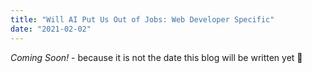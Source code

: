 ```yaml
---
title: "Will AI Put Us Out of Jobs: Web Developer Specific"
date: "2021-02-02"
---
```


_Coming Soon!_ - because it is not the date this blog will be written yet 👀
